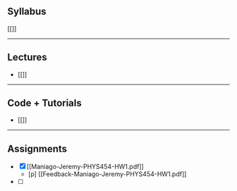 ## Syllabus
[[]]

---
## Lectures
- [[]]


---
## Code + Tutorials
- [[]]

---
## Assignments
- [x] [[Maniago-Jeremy-PHYS454-HW1.pdf]]
	- [p] [[Feedback-Maniago-Jeremy-PHYS454-HW1.pdf]] 
- [ ] 
